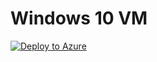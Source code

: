 # Windows 10 VM

[![Deploy to Azure](https://azuredeploy.net/deploybutton.png)](https://portal.azure.com/#create/Microsoft.Template/uri/https%3A%2F%2Fraw.githubusercontent.com%2Fmatt-FFFFFF%2Farm-template-win10%2Fmain%2Ftemplate.json)
